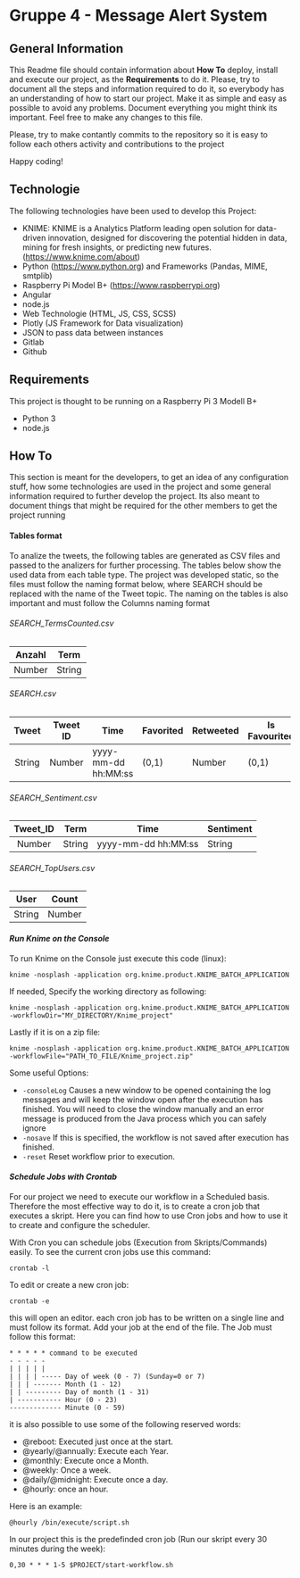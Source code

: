 # Gruppe 4 - Message Alert System

## **General Information**

This Readme file should contain information about **How To** deploy, install and execute our project, as the **Requirements** to do it. Please, try to document all the steps and information required to do it, so everybody has an understanding of how to start our project. Make it as simple and easy as possible to avoid any problems. Document everything you might think its important. Feel free to make any changes to this file. 

Please, try to make contantly commits to the repository so it is easy to follow each others activity and contributions to the project

Happy coding!

## **Technologie**

The following technologies have been used to develop this Project:
- KNIME: KNIME is a Analytics Platform leading open solution for data-driven innovation, designed for discovering the potential hidden in data, mining for fresh insights, or predicting new futures. (https://www.knime.com/about)
- Python (https://www.python.org) and Frameworks (Pandas, MIME, smtplib)
- Raspberry Pi Model B+ (https://www.raspberrypi.org)
- Angular
- node.js
- Web Technologie (HTML, JS, CSS, SCSS)
- Plotly (JS Framework for Data visualization)
- JSON to pass data between instances
- Gitlab
- Github

## **Requirements**

This project is thought to be running on a Raspberry Pi 3 Modell B+

- Python 3
- node.js

## **How To**
This section is meant for the developers, to get an idea of any configuration stuff, how some technologies are used in the project and some general information required to further develop the project. Its also meant to document things that might be required for the other members to get the project running

#### Tables format

To analize the tweets, the following tables are generated as CSV files and passed to the analizers for further processing. The tables below show the used data from each table type. The project was developed static, so the files must follow the naming format below, where SEARCH should be replaced with the name of the Tweet topic. The naming on the tables is also important and must follow the Columns naming format

###### SEARCH_TermsCounted.csv
|Anzahl     | Term |
|:---------:|------|
| Number    |String|


###### SEARCH.csv
|Tweet |Tweet ID|Time               |Favorited|Retweeted|Is Favourited|Is Retweeted|Is Retweet|Retweet from|Latitude|Longitude|Country|User  | 
|:---: |--------|-------------------|---------|---------|-------------|------------|----------|------------|--------|---------|-------|------|
|String|Number  |yyyy-mm-dd hh:MM:ss|(0,1)    |Number   |(0,1)        |(0,1)       |(0,1)     |String      |Number  |Number   |String |String| 

###### SEARCH_Sentiment.csv
|  Tweet_ID | Term  |Time               |Sentiment |
|:---------:|-------|-------------------|----------|
|  Number   |String |yyyy-mm-dd hh:MM:ss|String    |

###### SEARCH_TopUsers.csv
|  User | Count  |
|:-----:|--------|
| String| Number |

#### _Run Knime on the Console_
To run Knime on the Console just execute this code (linux):

```
knime -nosplash -application org.knime.product.KNIME_BATCH_APPLICATION​
```

If needed, Specify the working directory as following:

```
knime -nosplash -application org.knime.product.KNIME_BATCH_APPLICATION -workflowDir="MY_DIRECTORY/Knime_project"
```

Lastly if it is on a zip file:

```
knime -nosplash -application org.knime.product.KNIME_BATCH_APPLICATION -workflowFile="PATH_TO_FILE/Knime_project.zip"
```

Some useful Options:

- ```-consoleLog``` Causes a new window to be opened containing the log messages and will keep the window open after the execution has finished. You will need to close the window manually and an error message is produced from the Java process which you can safely ignore
- ```-nosave``` If this is specified, the workflow is not saved after execution has finished.
- ```-reset``` Reset workflow prior to execution.


#### _Schedule Jobs with Crontab_

For our project we need to execute our workflow in a Scheduled basis. Therefore the most effective way to do it, is to create a cron job that executes a skript. Here you can find how to use Cron jobs and how to use it to create and configure the scheduler. 

With Cron you can schedule jobs (Execution from Skripts/Commands) easily. To see the current cron jobs use this command:

```
crontab -l
```

To edit or create a new cron job:

```
crontab -e
```

this will open an editor. each cron job has to be written on a single line and must follow its format. Add your job at the end of the file. The Job must follow this format: 

```
* * * * * command to be executed
- - - - -
| | | | |
| | | | ----- Day of week (0 - 7) (Sunday=0 or 7)
| | | ------- Month (1 - 12)
| | --------- Day of month (1 - 31)
| ----------- Hour (0 - 23)
------------- Minute (0 - 59)
```

it is also possible to use some of the following reserved words:

- @reboot: Executed just once at the start.
- @yearly/@annually: Execute each Year.
- @monthly: Execute once a Month.
- @weekly: Once a week.
- @daily/@midnight: Execute once a day.
- @hourly: once an hour.

Here is an example: 

```@hourly /bin/execute/script.sh```

In our project this is the predefinded cron job (Run our skript every 30 minutes during the week):

```
0,30 * * * 1-5 $PROJECT/start-workflow.sh
```

